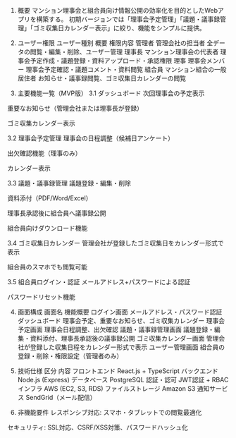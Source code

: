 1. 概要
マンション理事会と組合員向け情報公開の効率化を目的としたWebアプリを構築する。
初期バージョンでは「理事会予定管理」「議題・議事録管理」「ゴミ収集日カレンダー表示」に絞り、機能をシンプルに提供。

2. ユーザー権限
ユーザー種別	概要	権限内容
管理者	管理会社の担当者	全データの閲覧・編集・削除、ユーザー管理
理事長	マンション理事会の代表者	理事会予定作成・議題登録・資料アップロード・承認権限
理事	理事会メンバー	理事会予定確認・議題コメント・資料閲覧
組合員	マンション組合の一般居住者	お知らせ・議事録閲覧、ゴミ収集日カレンダーの閲覧

3. 主要機能一覧（MVP版）
3.1 ダッシュボード
次回理事会の予定表示

重要なお知らせ（管理会社または理事長が登録）

ゴミ収集カレンダー表示

3.2 理事会予定管理
理事会の日程調整（候補日アンケート）

出欠確認機能（理事のみ）

カレンダー表示

3.3 議題・議事録管理
議題登録・編集・削除

資料添付（PDF/Word/Excel）

理事長承認後に組合員へ議事録公開

組合員向けダウンロード機能

3.4 ゴミ収集日カレンダー
管理会社が登録したゴミ収集日をカレンダー形式で表示

組合員のスマホでも閲覧可能

3.5 組合員ログイン・認証
メールアドレス+パスワードによる認証

パスワードリセット機能

4. 画面構成
画面名	機能概要
ログイン画面	メールアドレス・パスワード認証
ダッシュボード	理事会予定、重要なお知らせ、ゴミ収集カレンダー
理事会予定画面	理事会日程調整、出欠確認
議題・議事録管理画面	議題登録・編集・資料添付、理事長承認後の議事録公開
ゴミ収集カレンダー画面	管理会社が登録した収集日程をカレンダー形式で表示
ユーザー管理画面	組合員の登録・削除・権限設定（管理者のみ）

5. 技術仕様
区分	内容
フロントエンド	React.js + TypeScript
バックエンド	Node.js (Express)
データベース	PostgreSQL
認証・認可	JWT認証 + RBAC
インフラ	AWS (EC2, S3, RDS)
ファイルストレージ	Amazon S3
通知サービス	SendGrid（メール配信）

6. 非機能要件
レスポンシブ対応: スマホ・タブレットでの閲覧最適化

セキュリティ: SSL対応、CSRF/XSS対策、パスワードハッシュ化